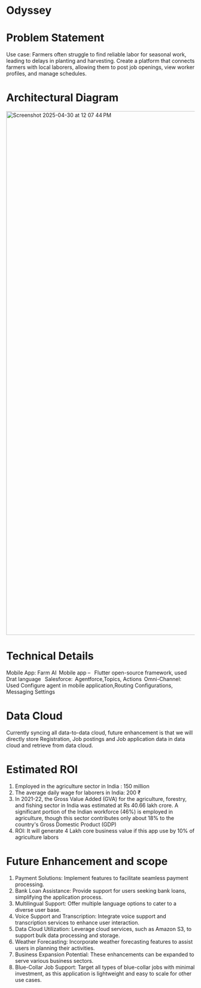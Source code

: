 # Odyssey
# Problem Statement 

Use case: Farmers often struggle to find reliable labor for seasonal work, leading to delays in planting and harvesting. Create a platform that connects farmers with local laborers, allowing them to post job openings, view worker profiles, and manage schedules.  

# Architectural Diagram

<img width="1398" alt="Screenshot 2025-04-30 at 12 07 44 PM" src="https://github.com/user-attachments/assets/61f70110-5320-423b-a8e2-52d7c8310ca5" />


# Technical Details

Mobile App: Farm AI  
Mobile app –   Flutter open-source framework, used Drat language   
Salesforce:  Agentforce,Topics, Actions  
Omni-Channel: Used Configure agent in mobile application,Routing Configurations, Messaging Settings  

# Data Cloud 
Currently syncing all data-to-data cloud, future enhancement is that we will directly store Registration, Job postings and Job application data in data cloud and retrieve from data cloud.  

# Estimated ROI 

1. Employed in the agriculture sector in India : 150 million 
2. The average daily wage for laborers in India: 200 ₹ 
3. In 2021-22, the Gross Value Added (GVA) for the agriculture, forestry, and fishing sector in India was estimated at Rs 40.66 lakh crore. A significant portion of the Indian workforce (46%) is employed in agriculture, though this sector contributes only about 18% to the country's Gross Domestic Product (GDP)
4. ROI: It will generate 4 Lakh core business value if this app use by 10% of agriculture labors  


# Future Enhancement and scope 

1. Payment Solutions: Implement features to facilitate seamless payment processing.
2. Bank Loan Assistance: Provide support for users seeking bank loans, simplifying the application process.
3. Multilingual Support: Offer multiple language options to cater to a diverse user base.
4. Voice Support and Transcription: Integrate voice support and transcription services to enhance user interaction.
5. Data Cloud Utilization: Leverage cloud services, such as Amazon S3, to support bulk data processing and storage.
6. Weather Forecasting: Incorporate weather forecasting features to assist users in planning their activities.
7. Business Expansion Potential: These enhancements can be expanded to serve various business sectors.
8. Blue-Collar Job Support: Target all types of blue-collar jobs with minimal investment, as this application is lightweight and easy to scale for other use cases.
